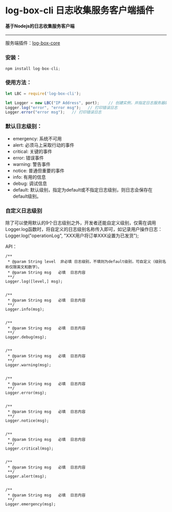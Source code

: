 # log-box-cli 日志收集服务客户端插件
#### 基于Nodejs的日志收集服务客户端
***
服务端插件：[log-box-core](https://www.npmjs.com/package/log-box-core)

### 安装：

```javascript
npm install log-box-cli;
```

### 使用方法：

```javascript
let LBC = require('log-box-cli');

let Logger = new LBC("IP Address", port);    // 创建实例，并指定日志服务器的IP地址和端口
Logger.log("error", "error msg");   // 打印错误日志
Logger.error("error msg");   // 打印错误日志
```


### 默认日志级别：
* emergency: 系统不可用
* alert:   必须马上采取行动的事件
* critical: 关键的事件
* error:   错误事件
* warning:  警告事件
* notice:  普通但重要的事件
* info:   有用的信息
* debug:  调试信息
* default: 默认级别，指定为default或不指定日志级别，则日志会保存在default级别。


### 自定义日志级别
 除了可以使用默认的9个日志级别之外，开发者还能自定义级别，仅需在调用Logger.log函数时，将自定义的日志级别名称传入即可，如记录用户操作日志：Logger.log("operationLog", "XXX用户将订单XXX设置为已发货");

API：

	/**
	 * @param String level  非必填 日志级别，不填则为default级别，可自定义（级别名称仅限英文和数字）。
	 * @param String msg   必填  日志内容
	 **/
	Logger.log([level,] msg);


	/**
	 * @param String msg   必填  日志内容
	 **/
	Logger.info(msg);


	/**
	 * @param String msg   必填  日志内容
	 **/
	Logger.debug(msg);


	/**
	 * @param String msg   必填  日志内容
	 **/
	Logger.warning(msg);


	/**
	 * @param String msg   必填  日志内容
	 **/
	Logger.error(msg);


	/**
	 * @param String msg   必填  日志内容
	 **/
	Logger.notice(msg);


	/**
	 * @param String msg   必填  日志内容
	 **/
	Logger.critical(msg);


	/**
	 * @param String msg   必填  日志内容
	 **/
	Logger.alert(msg);


	/**
	 * @param String msg   必填  日志内容
	 **/
	Logger.emergency(msg);